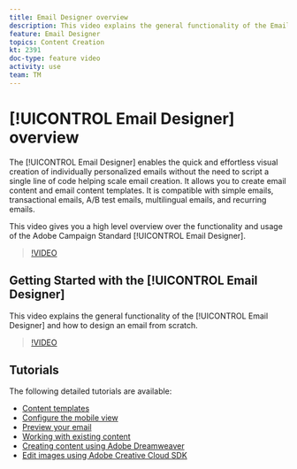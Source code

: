 ```yaml
---
title: Email Designer overview
description: This video explains the general functionality of the Email Designer and how to design an email from scratch.This page lists all available feature videos for the Adobe Campaign email designer
feature: Email Designer 
topics: Content Creation
kt: 2391
doc-type: feature video
activity: use
team: TM
---
```


# [!UICONTROL Email Designer] overview

The [!UICONTROL Email Designer] enables the quick and effortless visual creation of individually personalized emails without the need to script a single line of code helping scale email creation.   It allows you to create email content and email content templates. It is compatible with simple emails, transactional emails, A/B test emails, multilingual emails, and recurring emails.  

This video gives you a high level overview over the functionality and usage of the Adobe Campaign Standard [!UICONTROL Email Designer].

>[!VIDEO](https://video.tv.adobe.com/v/22771?quality=12)

## Getting Started with the [!UICONTROL Email Designer]

This video explains the general functionality of the [!UICONTROL Email Designer] and how to design an email from scratch.

>[!VIDEO](https://video.tv.adobe.com/v/25912?quality=12)

## Tutorials

The following detailed tutorials are available:

* [Content templates](/help/guides/designing-content/email-designer/email-content-templates.md)
* [Configure the mobile view](/help/guides/designing-content/email-designer/configure-the-mobile-view.md)
* [Preview your email](/help/guides/designing-content/email-designer/preview-your-email.md)
* [Working with existing content](/help/guides/designing-content/email-designer/working-with-existing-content.md)
* [Creating content using Adobe Dreamweaver](/help/guides/designing-content/email-designer/dreamweaver-integration.md)
* [Edit images using Adobe Creative Cloud SDK](/help/guides/designing-content/email-designer/adobe-creative-cloud-sdk-integration.md)
